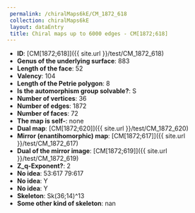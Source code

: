 ```yaml
--- 
 permalink: /chiralMaps6kE/CM_1872_618 
 collection: chiralMaps6kE
 layout: dataEntry
 title: Chiral maps up to 6000 edges - CM[1872;618]
---
```


- **ID**: [CM[1872;618]]({{ site.url }}/test/CM_1872_618)
- **Genus of the underlying surface**: 883
- **Length of the face**: 52
- **Valency**: 104
- **Length of the Petrie polygon**: 8
- **Is the automorphism group solvable?**: S
- **Number of vertices**: 36
- **Number of edges**: 1872
- **Number of faces**: 72
- **The map is self-**: none
- **Dual map**: [CM[1872;620]]({{ site.url }}/test/CM_1872_620)
- **Mirror (enantihomorphic) map**: [CM[1872;617]]({{ site.url }}/test/CM_1872_617)
- **Dual of the mirror image**: [CM[1872;619]]({{ site.url }}/test/CM_1872_619)
- **Z_q-Exponent?**: 2
- **No idea**:  53:617 79:617
- **No idea**: Y
- **No idea**: Y
- **Skeleton**: Sk(36;14)^13
- **Some other kind of skeleton**: nan
